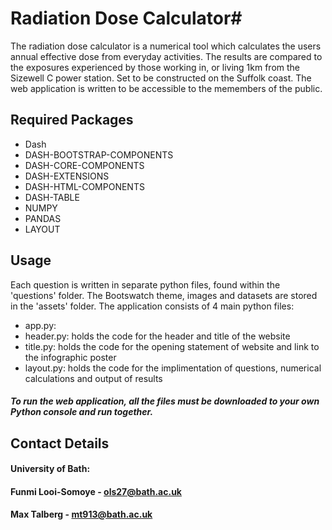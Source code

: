 # Radiation Dose Calculator#

The radiation dose calculator is a numerical tool which calculates the users annual effective dose from everyday activities. The results are compared to the exposures experienced by those working in, or living 1km from the Sizewell C power station. Set to be constructed on the Suffolk coast. The web application is written to be accessible to the memembers of the public. 

## Required Packages
- Dash
- DASH-BOOTSTRAP-COMPONENTS 
- DASH-CORE-COMPONENTS
- DASH-EXTENSIONS
- DASH-HTML-COMPONENTS
- DASH-TABLE
- NUMPY
- PANDAS 
- LAYOUT



## Usage

Each question is written in separate python files, found within the 'questions' folder.
The Bootswatch theme, images and datasets are stored in the 'assets' folder.
The application consists of 4 main python files: 
 - app.py:
 - header.py: holds the code for the header and title of the website
 - title.py:  holds the code for the opening statement of website and link to the infographic poster
 - layout.py: holds the code for the implimentation of questions, numerical calculations and output of results

##### To run the web application, all the files must be downloaded to your own Python console and run together.

 ## Contact Details
 #### University of Bath:
 #### Funmi Looi-Somoye - ols27@bath.ac.uk
  #### Max Talberg - mt913@bath.ac.uk
 
